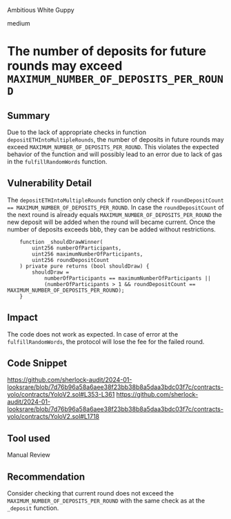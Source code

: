 Ambitious White Guppy

medium

# The number of deposits for future rounds may exceed `MAXIMUM_NUMBER_OF_DEPOSITS_PER_ROUND`

## Summary
Due to the lack of appropriate checks in function `depositETHIntoMultipleRounds`, the number of deposits in future rounds may exceed `MAXIMUM_NUMBER_OF_DEPOSITS_PER_ROUND`. This violates the expected behavior of the function and will possibly lead to an error due to lack of gas in the `fulfillRandomWords` function.

## Vulnerability Detail
The `depositETHIntoMultipleRounds` function only check if `roundDepositCount == MAXIMUM_NUMBER_OF_DEPOSITS_PER_ROUND`. In case the `roundDepositCount` of the next round is already equals `MAXIMUM_NUMBER_OF_DEPOSITS_PER_ROUND` the new deposit will be added when the round will became current. Once the number of deposits exceeds bbb, they can be added without restrictions.
```solidity
    function _shouldDrawWinner(
        uint256 numberOfParticipants,
        uint256 maximumNumberOfParticipants,
        uint256 roundDepositCount
    ) private pure returns (bool shouldDraw) {
        shouldDraw =
            numberOfParticipants == maximumNumberOfParticipants ||
            (numberOfParticipants > 1 && roundDepositCount == MAXIMUM_NUMBER_OF_DEPOSITS_PER_ROUND);
    }
```

## Impact
The code does not work as expected. In case of error at the `fulfillRandomWords`, the protocol will lose the fee for the failed round.

## Code Snippet
https://github.com/sherlock-audit/2024-01-looksrare/blob/7d76b96a58a6aee38f23bb38b8a5daa3bdc03f7c/contracts-yolo/contracts/YoloV2.sol#L353-L361
https://github.com/sherlock-audit/2024-01-looksrare/blob/7d76b96a58a6aee38f23bb38b8a5daa3bdc03f7c/contracts-yolo/contracts/YoloV2.sol#L1718


## Tool used

Manual Review

## Recommendation
Consider checking that current round does not exceed the `MAXIMUM_NUMBER_OF_DEPOSITS_PER_ROUND` with the same check as at the `_deposit` function.